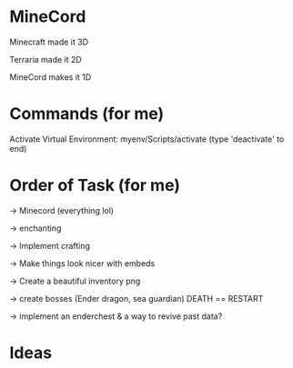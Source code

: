 # MineCord

Minecraft made it 3D

Terraria made it 2D

MineCord makes it 1D

# Commands (for me)

Activate Virtual Environment: myenv/Scripts/activate (type 'deactivate' to end)

# Order of Task (for me)

-> Minecord (everything lol)

-> enchanting

-> Implement crafting

-> Make things look nicer with embeds

-> Create a beautiful inventory png 

-> create bosses (Ender dragon, sea guardian) DEATH == RESTART

-> implement an enderchest & a way to revive past data?

# Ideas


